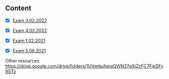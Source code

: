 ## Content

- [x] [Exam 3.02.2022](https://github.com/anamariapanait10/FMI/blob/master/Year%20I/sem%201/Structuri%20algebrice%20in%20informatica/examen/Examen_SAI15_3feb22.pdf)
- [x] [Exam 4.02.2022](https://github.com/anamariapanait10/FMI/blob/master/Year%20I/sem%201/Structuri%20algebrice%20in%20informatica/examen/132%20panait%20ana%20maria.pdf)
- [x] [Exam 1.02.2021](https://github.com/anamariapanait10/FMI/tree/blob/master/Year%20I/sem%201/Structuri%20algebrice%20in%20informatica/examen/Examen_SAI15_1feb21.pdf)
- [x] [Exam 5.06.2021](https://github.com/anamariapanait10/FMI/tree/blob/master/Year%20I/sem%201/Structuri%20algebrice%20in%20informatica/examen/Examen_SAI15_5iun21.pdf)


Other resources:
https://drive.google.com/drive/folders/1UVmbufqnaQWN27qXjZzFC7FieSFv9STz
